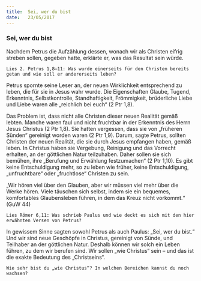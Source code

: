 ```yaml
---
title:  Sei, wer du bist
date:   23/05/2017
---
```


### Sei, wer du bist

Nachdem Petrus die Aufzählung dessen, wonach wir als Christen eifrig streben sollen, gegeben hatte, erklärte er, was das Resultat sein würde.

`Lies 2. Petrus 1,8–11: Was wurde einerseits für den Christen bereits getan und wie soll er andererseits leben?`

Petrus spornte seine Leser an, der neuen Wirklichkeit entsprechend zu leben, die für sie in Jesus wahr wurde. Die Eigenschaften Glaube, Tugend, Erkenntnis, Selbstkontrolle, Standhaftigkeit, Frömmigkeit, brüderliche Liebe und Liebe waren alle „reichlich bei euch“ (2 Ptr 1,8).

Das Problem ist, dass nicht alle Christen dieser neuen Realität gemäß lebten. Manche waren faul und nicht fruchtbar in der Erkenntnis des Herrn Jesus Christus (2 Ptr 1,8). Sie hatten vergessen, dass sie von „früheren Sünden“ gereinigt worden waren (2 Ptr 1,9). Darum, sagte Petrus, sollten Christen der neuen Realität, die sie durch Jesus empfangen haben, gemäß leben. In Christus haben sie Vergebung, Reinigung und das Vorrecht erhalten, an der göttlichen Natur teilzuhaben. Daher sollen sie sich bemühen, ihre „Berufung und Erwählung festzumachen“ (2 Ptr 1,10). Es gibt keine Entschuldigung mehr, so zu leben wie früher, keine Entschuldigung, „unfruchtbare“ oder „fruchtlose“ Christen zu sein.

„Wir hören viel über den Glauben, aber wir müssen viel mehr über die Werke hören. Viele täuschen sich selbst, indem sie ein bequemes, komfortables Glaubensleben führen, in dem das Kreuz nicht vorkommt.“ (GuW 44)

`Lies Römer 6,11: Was schrieb Paulus und wie deckt es sich mit den hier erwähnten Versen von Petrus?`

In gewissem Sinne sagten sowohl Petrus als auch Paulus: „Sei, wer du bist.“ Und wir sind neue Geschöpfe in Christus, gereinigt von Sünde, und Teilhaber an der göttlichen Natur. Deshalb können wir solch ein Leben führen, zu dem wir berufen sind. Wir sollen „wie Christus“ sein – und das ist die exakte Bedeutung des „Christseins“.

`Wie sehr bist du „wie Christus“? In welchen Bereichen kannst du noch wachsen?`
